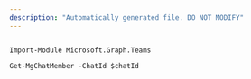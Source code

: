 ```yaml
---
description: "Automatically generated file. DO NOT MODIFY"
---
```


```powershellv1

Import-Module Microsoft.Graph.Teams

Get-MgChatMember -ChatId $chatId

```